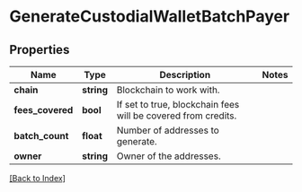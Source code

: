 # GenerateCustodialWalletBatchPayer

## Properties

Name | Type | Description | Notes
------------ | ------------- | ------------- | -------------
**chain** | **string** | Blockchain to work with. |
**fees_covered** | **bool** | If set to true, blockchain fees will be covered from credits. |
**batch_count** | **float** | Number of addresses to generate. |
**owner** | **string** | Owner of the addresses. |

[[Back to Index]](../index.md)
